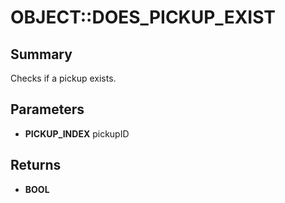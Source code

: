 # OBJECT::DOES_PICKUP_EXIST

## Summary
Checks if a pickup exists.

## Parameters
* **PICKUP_INDEX** pickupID

## Returns
* **BOOL**
